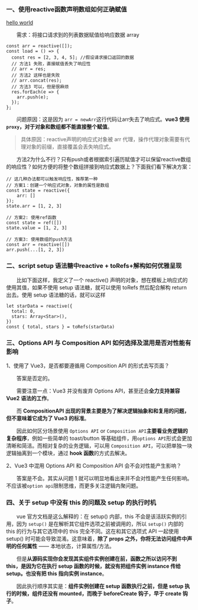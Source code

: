 ### 一、使用reactive函数声明数组如何正确赋值
[hello world](https://github.com/stars-oceans/yhc/issues)

　　需求：将接口请求到的列表数据赋值给响应数据 array


```
const arr = reactive([]);
const load = () => {
  const res = [2, 3, 4, 5]; //假设请求接口返回的数据
  // 方法1 失败，直接赋值丢失了响应性
  // arr = res;
  // 方法2 这样也是失败
  // arr.concat(res);
  // 方法3 可以，但是很麻烦
  res.forEach(e => {
    arr.push(e);
  });
};
```


　　问题原因：这是因为 `arr = newArr`这行代码让arr失去了响应式。**vue3 使用`proxy`，对于对象和数组都不能直接整个赋值**。

> 具体原因：reactive声明的响应式对象被 arr 代理，操作代理对象需要有代理对象的前缀，直接覆盖会丢失响应式。

　　方法2为什么不行？只有push或者根据索引遍历赋值才可以保留reactive数组的响应性？如何方便的将整个数组拼接到响应式数据上？下面我们看下解决方案：



```
// 这几种办法都可以触发响应性，推荐第一种
// 方案1：创建一个响应式对象，对象的属性是数组
const state = reactive({
    arr: []
});
state.arr = [1, 2, 3]

// 方案2: 使用ref函数
const state = ref([])
state.value = [1, 2, 3]

// 方案3: 使用数组的push方法
const arr = reactive([])
arr.push(...[1, 2, 3])
```



### 二、script setup 语法糖中reactive + toRefs+解构如何优雅呈现

　　比如下面这样，我定义了一个 reactive() 声明的对象，想在模板上响应式的使用其值，如果不使用 setup 语法糖，就可以使用 toRefs 然后配合解构 return 出去。使用 setup 语法糖的话，就可以这样

```
let starData = reactive({
  total: 0,
  stars: Array<Star>(),
})
const { total, stars } = toRefs(starData)
```

### 三、Options API 与 Composition API 如何选择及混用是否对性能有影响

1、使用了 Vue3，是否都要遵循用 Composition API 的形式去写页面？

　　答案是否定的。

　　需要注意一点：Vue3 并没有废弃 Options API，甚至还会**全力支持兼容 Vue2 语法的工作**。

　　而 **CompositionAPI 出现的背景主要是为了解决逻辑抽象和和复用的问题，但不意味着它成为了 Vue3 的标准**。

　　因此如何区分场景使用 `Options API` or `Composition API`**主要看业务逻辑的复杂程序**，例如一些简单的 toast/button 等基础组件，用`options API`形式会更加清晰和简洁。而相对复杂的业务逻辑，可以用 `Composition API`，可以把单独一块逻辑抽离到一个模块，通过 **hook 函数**的方式去解决。

2、Vue3 中混用 Options API 和 Composition API 会不会对性能产生影响？

　　答案是不会。其实从问题 1 就可以明显地看出来并不会对性能产生任何影响。不应该被`option api`限制思维，而更多关注逻辑内聚问题。

### 四、关于 setup 中没有 this 的问题及 setup 的执行时机

　　vue 官方文档是这么解释的：在 setup() 内部，this 不会是该活跃实例的引用，因为 `setup()` 是在解析其它组件选项之前被调用的，所以 `setup()` 内部的 this 的行为与其它选项中的 this 完全不同。这在和其它选项式 API 一起使用 setup() 时可能会导致混淆。这意味着，**除了 props 之外，你将无法访问组件中声明的任何属性** —— 本地状态，计算属性/方法。

　　但是**从源码实现你会发现其实组件实例创建在前，函数之所以访问不到 this，是因为它在执行 setup 函数的时候，就没有把组件实例 instance 传给 setup。也没有把 this 指向实例 instance**。

　　因此执行顺序其实是：**组件实例创建在 setup 函数执行之前，但是 setup 执行的时候，组件还没有 mounted，而晚于 beforeCreate 钩子，早于 create 钩子**。
